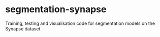 # segmentation-synapse
Training, testing and visualisation code for segmentation models on the Synapse dataset
